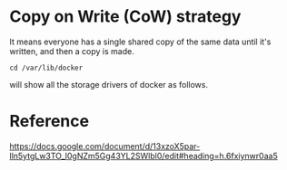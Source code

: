 # Copy on Write (CoW) strategy
It means everyone has a single shared copy of the same data until it's written, and then a copy is made.
```
cd /var/lib/docker
```
will show all the storage drivers of docker as follows.


# Reference
https://docs.google.com/document/d/13xzoX5par-lln5ytgLw3TO_l0gNZm5Gg43YL2SWlbl0/edit#heading=h.6fxiynwr0aa5